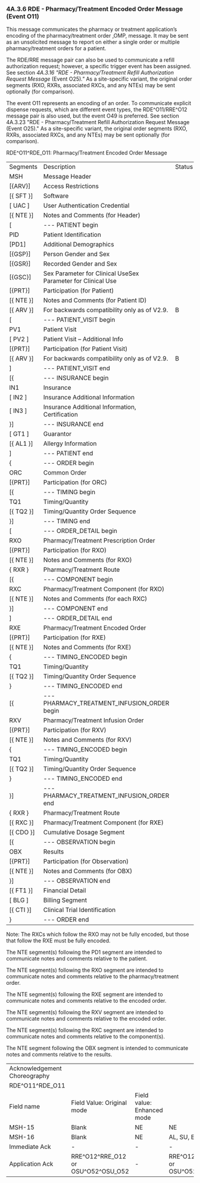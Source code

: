 ### 4A.3.6 RDE - Pharmacy/Treatment Encoded Order Message (Event O11)

This message communicates the pharmacy or treatment application’s encoding of the pharmacy/treatment order ,OMP, message. It may be sent as an unsolicited message to report on either a single order or multiple pharmacy/treatment orders for a patient.

The RDE/RRE message pair can also be used to communicate a refill authorization request; however, a specific trigger event has been assigned. See section _4A.3.16 "RDE - Pharmacy/Treatment Refill Authorization Request Message_ (Event O25)_."_ As a site-specific variant, the original order segments (RXO, RXRs, associated RXCs, and any NTEs) may be sent optionally (for comparison).

The event O11 represents an encoding of an order. To communicate explicit dispense requests, which are different event types, the RDE^O11/RRE^O12 message pair is also used, but the event O49 is preferred. See section 4A.3.23 "RDE - Pharmacy/Treatment Refill Authorization Request Message (Event O25)." As a site-specific variant, the original order segments (RXO, RXRs, associated RXCs, and any NTEs) may be sent optionally (for comparison).

RDE^O11^RDE_O11: Pharmacy/Treatment Encoded Order Message

|     |     |     |     |     |
| --- | --- | --- | --- | --- |
| Segments | Description | Status | Chapter |  |
| MSH | Message Header |  | 2 |  |
| [\{ARV}] | Access Restrictions |  | 3 |  |
| [\{ SFT }] | Software |  | 2 |  |
| [ UAC ] | User Authentication Credential |  | 2 |  |
| [\{ NTE }] | Notes and Comments (for Header) |  | 2 |  |
| [ | --- PATIENT begin |  |  |  |
| PID | Patient Identification |  | 3 |  |
| [PD1] | Additional Demographics |  | 3 |  |
| [\{GSP}] | Person Gender and Sex |  |  | 3 |
| [\{GSR}] | Recorded Gender and Sex |  |  | 3 |
| [\{GSC}] | Sex Parameter for Clinical UseSex Parameter for Clinical Use |  |  | 3 |
| [\{PRT}] | Participation (for Patient) |  | 7 |  |
| [\{ NTE }] | Notes and Comments (for Patient ID) |  | 2 |  |
| [\{ ARV }] | For backwards compatibility only as of V2.9. | B | 3 |  |
| [ | --- PATIENT_VISIT begin |  |  |  |
| PV1 | Patient Visit |  | 3 |  |
| [ PV2 ] | Patient Visit – Additional Info |  | 3 |  |
| [\{PRT}] | Participation (for Patient Visit) |  | 7 |  |
| [\{ ARV }] | For backwards compatibility only as of V2.9. | B | 3 |  |
| ] | --- PATIENT_VISIT end |  |  |  |
| [\{ | --- INSURANCE begin |  |  |  |
| IN1 | Insurance |  |  |  |
| [ IN2 ] | Insurance Additional Information |  | 6 |  |
| [ IN3 ] | Insurance Additional Information, Certification |  | 6 |  |
| }] | --- INSURANCE end |  |  |  |
| [ GT1 ] | Guarantor |  | 6 |  |
| [\{ AL1 }] | Allergy Information |  | 3 |  |
| ] | --- PATIENT end |  |  |  |
| \{ | --- ORDER begin |  |  |  |
| ORC | Common Order |  | 4 |  |
| [\{PRT}] | Participation (for ORC) |  | 7 |  |
| [\{ | --- TIMING begin |  |  |  |
| TQ1 | Timing/Quantity |  | 4 |  |
| [\{ TQ2 }] | Timing/Quantity Order Sequence |  | 4 |  |
| }] | --- TIMING end |  |  |  |
| [ | --- ORDER_DETAIL begin |  |  |  |
| RXO | Pharmacy/Treatment Prescription Order |  | 4A |  |
| [\{PRT}] | Participation (for RXO) |  | 7 |  |
| [\{ NTE }] | Notes and Comments (for RXO) |  | 2 |  |
| \{ RXR } | Pharmacy/Treatment Route |  | 4A |  |
| [\{ | --- COMPONENT begin |  |  |  |
| RXC | Pharmacy/Treatment Component (for RXO) |  | 4A |  |
| [\{ NTE }] | Notes and Comments (for each RXC) |  | 2 |  |
| }] | --- COMPONENT end |  |  |  |
| ] | --- ORDER_DETAIL end |  |  |  |
| RXE | Pharmacy/Treatment Encoded Order |  | 4A |  |
| [\{PRT}] | Participation (for RXE) |  | 7 |  |
| [\{ NTE }] | Notes and Comments (for RXE) |  | 2 |  |
| \{ | --- TIMING_ENCODED begin |  |  |  |
| TQ1 | Timing/Quantity |  | 4 |  |
| [\{ TQ2 }] | Timing/Quantity Order Sequence |  | 4 |  |
| } | --- TIMING_ENCODED end |  |  |  |
| [\{ | --- PHARMACY_TREATMENT_INFUSION_ORDER begin |  |  |  |
| RXV | Pharmacy/Treatment Infusion Order |  | 4A |  |
| [\{PRT}] | Participation (for RXV) |  | 7 |  |
| [\{ NTE }] | Notes and Comments (for RXV) |  | 2 |  |
| \{ | --- TIMING_ENCODED begin |  |  |  |
| TQ1 | Timing/Quantity |  | 4 |  |
| [\{ TQ2 }] | Timing/Quantity Order Sequence |  | 4 |  |
| } | --- TIMING_ENCODED end |  |  |  |
| }] | --- PHARMACY_TREATMENT_INFUSION_ORDER end |  |  |  |
| \{ RXR } | Pharmacy/Treatment Route |  | 4A |  |
| [\{ RXC }] | Pharmacy/Treatment Component (for RXE) |  | 4A |  |
| [\{ CDO }] | Cumulative Dosage Segment |  | 4A |  |
| [\{ | --- OBSERVATION begin |  |  |  |
| OBX | Results |  | 7 |  |
| [\{PRT}] | Participation (for Observation) |  | 7 |  |
| [\{ NTE }] | Notes and Comments (for OBX) |  | 2 |  |
| }] | --- OBSERVATION end |  |  |  |
| [\{ FT1 }] | Financial Detail |  | 6 |  |
| [ BLG ] | Billing Segment |  | 4 |  |
| [\{ CTI }] | Clinical Trial Identification |  | 7 |  |
| } | --- ORDER end |  |  |  |

Note: The RXCs which follow the RXO may not be fully encoded, but those that follow the RXE must be fully encoded.

The NTE segment(s) following the PD1 segment are intended to communicate notes and comments relative to the patient.

The NTE segment(s) following the RXO segment are intended to communicate notes and comments relative to the pharmacy/treatment order.

The NTE segment(s) following the RXE segment are intended to communicate notes and comments relative to the encoded order.

The NTE segment(s) following the RXV segment are intended to communicate notes and comments relative to the encoded order.

The NTE segment(s) following the RXC segment are intended to communicate notes and comments relative to the component(s).

The NTE segment following the OBX segment is intended to communicate notes and comments relative to the results.

|     |     |     |     |     |
| --- | --- | --- | --- | --- |
| Acknowledgement Choreography |  |  |  |  |
| RDE^O11^RDE_O11 |  |  |  |  |
| Field name | Field Value: Original mode | Field value: Enhanced mode |  |  |
| MSH-15 | Blank | NE | NE | AL, SU, ER |
| MSH-16 | Blank | NE | AL, SU, ER | AL, SU, ER |
| Immediate Ack | - | - | - | ACK^O11^ACK |
| Application Ack | RRE^O12^RRE_O12 or<br> OSU^O52^OSU_O52 | - | RRE^O12^RRE_O12 or<br> OSU^O52^OSU_O52 | RRE^O12^RRE_O12 or<br> OSU^O52^OSU_O52 |
